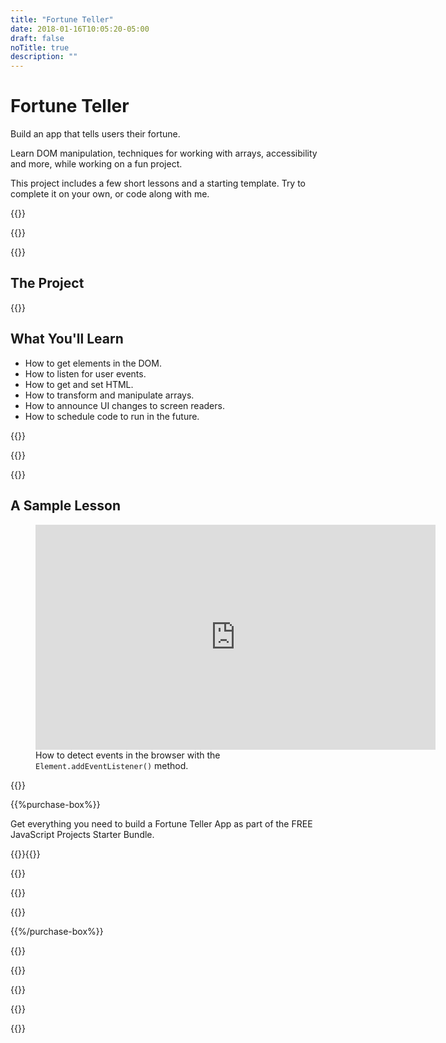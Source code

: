 ```yaml
---
title: "Fortune Teller"
date: 2018-01-16T10:05:20-05:00
draft: false
noTitle: true
description: ""
---
```


<h1 class="no-padding-top no-margin-bottom h5 text-sans">Fortune Teller</h1>
<p><span class="text-xlarge text-serif">Build an app that tells users their fortune.</span></p>

<span class="text-large">Learn DOM manipulation, techniques for working with arrays, accessibility and more, while working on a fun project.</span>

This project includes a few short lessons and a starting template. Try to complete it on your own, or code along with me.

{{<cta for="project">}}

<div class="padding-bottom-small">{{<pricing-link>}}</div>

{{<used-by>}}

## The Project

<!-- @TODO: Video Here -->

{{<how-it-works>}}

## What You'll Learn

- How to get elements in the DOM.
- How to listen for user events.
- How to get and set HTML.
- How to transform and manipulate arrays.
- How to announce UI changes to screen readers.
- How to schedule code to run in the future.

{{<formats>}}

{{<testimonial-group group="learn">}}

<!-- {{<bonuses promo="true">}}

{{<pricing-link>}}

{{<testimonial-group group="slack">}} -->

{{<skills>}}

## A Sample Lesson

<figure>
	<iframe class="no-margin-bottom" src="https://player.vimeo.com/video/522571202?h=f2ae5f4712" width="640" height="360" frameborder="0" allow="autoplay; fullscreen; picture-in-picture" allowfullscreen></iframe>
	<figcaption>How to detect events in the browser with the <code>Element.addEventListener()</code> method.</figcaption>
</figure>

{{<cta for="bio">}}

{{%purchase-box%}}

Get everything you need to build a Fortune Teller App as part of the FREE JavaScript Projects Starter Bundle.

{{<purchase-summary>}}{{</purchase-summary>}}

{{<cta for="guide-buy">}}

{{<purchase-link product="starter">}}

{{<sales-numbers>}}

{{%/purchase-box%}}

{{<testimonial-group group="purchase">}}

{{<faq>}}

{{<pricing-link>}}

{{<testimonial-group group="faq">}}

{{<not-ready-yet>}}
